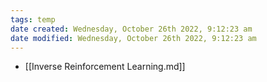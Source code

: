 ```yaml
---
tags: temp
date created: Wednesday, October 26th 2022, 9:12:23 am
date modified: Wednesday, October 26th 2022, 9:12:23 am
---
```

- [[Inverse Reinforcement Learning.md]]



